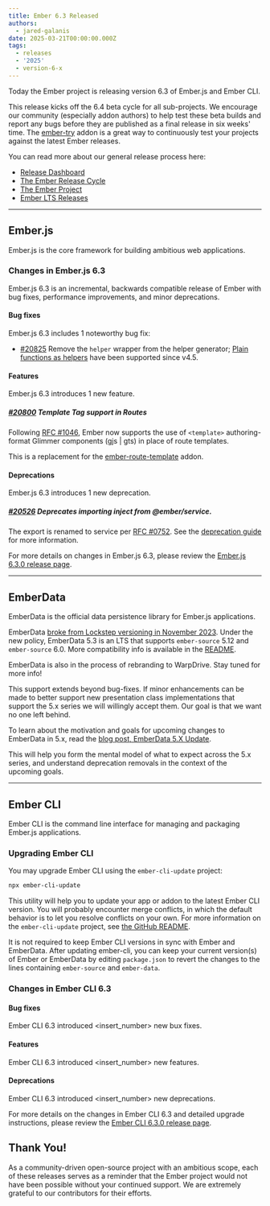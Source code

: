 ```yaml
---
title: Ember 6.3 Released
authors:
  - jared-galanis
date: 2025-03-21T00:00:00.000Z
tags:
  - releases
  - '2025'
  - version-6-x
---
```


Today the Ember project is releasing version 6.3 of Ember.js and Ember CLI.

This release kicks off the 6.4 beta cycle for all sub-projects. We encourage our community (especially addon authors) to help test these beta builds and report any bugs before they are published as a final release in six weeks' time. The [ember-try](https://github.com/ember-cli/ember-try) addon is a great way to continuously test your projects against the latest Ember releases.

You can read more about our general release process here:

- [Release Dashboard](http://emberjs.com/releases/)
- [The Ember Release Cycle](https://blog.emberjs.com/new-ember-release-process/)
- [The Ember Project](https://blog.emberjs.com/ember-project-at-2-0/)
- [Ember LTS Releases](https://blog.emberjs.com/announcing-embers-first-lts/)

---

## Ember.js

Ember.js is the core framework for building ambitious web applications.

### Changes in Ember.js 6.3

Ember.js 6.3 is an incremental, backwards compatible release of Ember with bug fixes, performance improvements, and minor deprecations.

#### Bug fixes

Ember.js 6.3 includes 1 noteworthy bug fix:

* [#20825](https://github.com/emberjs/ember.js/pull/20825) Remove the `helper` wrapper from the helper generator; [Plain functions as helpers](https://guides.emberjs.com/release/components/helper-functions/#toc_global-helper-functions) have been supported since v4.5.


#### Features

Ember.js 6.3 introduces 1 new feature.

##### [#20800](https://github.com/emberjs/ember.js/pull/20800) Template Tag support in Routes 

Following [RFC #1046](https://rfcs.emberjs.com/id/1046-template-tag-in-routes/), Ember now supports the use of `<template>` authoring-format Glimmer components (gjs | gts) in place of route templates. 

This is a replacement for the [ember-route-template](https://github.com/discourse/ember-route-template) addon.

#### Deprecations

Ember.js 6.3 introduces 1 new deprecation.

##### [#20526](https://github.com/emberjs/ember.js/pull/20526) Deprecates importing inject from @ember/service. 

The export is renamed to service per [RFC #0752](https://rfcs.emberjs.com/id/0752-inject-service/). See the [deprecation guide](https://deprecations.emberjs.com/id/importing-inject-from-ember-service) for more information.

For more details on changes in Ember.js 6.3, please review the [Ember.js 6.3.0 release page](https://github.com/emberjs/ember.js/releases/tag/v6.3.0-ember-source).

---

## EmberData

EmberData is the official data persistence library for Ember.js applications.

EmberData [broke from Lockstep versioning in November 2023](https://blog.emberjs.com/updates-to-ember-data-versioning-strategy). Under the new policy, EmberData 5.3 is an LTS that supports `ember-source` 5.12 and `ember-source` 6.0. More compatibility info is available in the [README](https://github.com/emberjs/data#compatibility).

EmberData is also in the process of rebranding to WarpDrive. Stay tuned for more info!

This support extends beyond bug-fixes. If minor enhancements can be made to better support new presentation class implementations that support the 5.x series we will willingly accept them. Our goal is that we want no one left behind.

To learn about the motivation and goals for upcoming changes to EmberData in 5.x,
read the [blog post, EmberData 5.X Update](https://blog.emberjs.com/ember-data-5-x-update-2023-04-15/).

<!-- alex ignore retext-equality -->

This will help you form the mental model of what to expect across the 5.x series,
and understand deprecation removals in the context of the upcoming goals.

---

## Ember CLI

Ember CLI is the command line interface for managing and packaging Ember.js applications.

### Upgrading Ember CLI

You may upgrade Ember CLI using the `ember-cli-update` project:

```bash
npx ember-cli-update
```

This utility will help you to update your app or addon to the latest Ember CLI version. You will probably encounter merge conflicts, in which the default behavior is to let you resolve conflicts on your own. For more information on the `ember-cli-update` project, see [the GitHub README](https://github.com/ember-cli/ember-cli-update).

It is not required to keep Ember CLI versions in sync with Ember and EmberData. After updating ember-cli, you can keep your current version(s) of Ember or EmberData by editing `package.json` to revert the changes to the lines containing `ember-source` and `ember-data`.

### Changes in Ember CLI 6.3

#### Bug fixes

Ember CLI 6.3 introduced <insert_number> new bux fixes.

#### Features

Ember CLI 6.3 introduced <insert_number> new features.

#### Deprecations

Ember CLI 6.3 introduced <insert_number> new deprecations.

For more details on the changes in Ember CLI 6.3 and detailed upgrade
instructions, please review the [Ember CLI 6.3.0 release page](https://github.com/ember-cli/ember-cli/releases/tag/v6.3.0).

## Thank You!

As a community-driven open-source project with an ambitious scope, each of these releases serves as a reminder that the Ember project would not have been possible without your continued support. We are extremely grateful to our contributors for their efforts.
